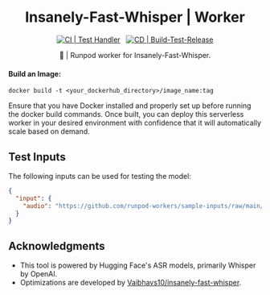 <div align="center">

<h1>Insanely-Fast-Whisper | Worker</h1>

[![CI | Test Handler](https://github.com/runpod-workers/worker-template/actions/workflows/CI-test_handler.yml/badge.svg)](https://github.com/runpod-workers/worker-template/actions/workflows/CI-test_handler.yml)
&nbsp;
[![CD | Build-Test-Release](https://github.com/runpod-workers/worker-template/actions/workflows/build-test-release.yml/badge.svg)](https://github.com/runpod-workers/worker-template/actions/workflows/build-test-release.yml)

🚀 | Runpod worker for Insanely-Fast-Whisper.

</div>

#### Build an Image:

`docker build -t <your_dockerhub_directory>/image_name:tag`

Ensure that you have Docker installed and properly set up before running the docker build commands. Once built, you can deploy this serverless worker in your desired environment with confidence that it will automatically scale based on demand.

## Test Inputs

The following inputs can be used for testing the model:

```json
{
  "input": {
    "audio": "https://github.com/runpod-workers/sample-inputs/raw/main/audio/gettysburg.wav"
  }
}
```

## Acknowledgments

- This tool is powered by Hugging Face's ASR models, primarily Whisper by OpenAI.
- Optimizations are developed by [Vaibhavs10/insanely-fast-whisper](https://github.com/Vaibhavs10/insanely-fast-whisper).
